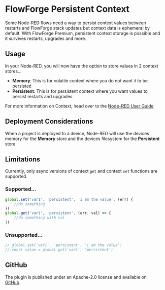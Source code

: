 # FlowForge Persistent Context

Some Node-RED flows need a way to persist context values between restarts and FlowForge stack 
updates but context data is ephemeral by default. With FlowForge Premium, persistent context 
storage is possible and it survives restarts, upgrades and more.

## Usage

In your Node-RED, you will now have the option to store values in 2 context stores...
* **Memory**: This is for volatile context where you do not want it to be persisted
* **Persistent**: This is for persistent context where you want values to persist restarts and upgrades

For more information on Context, head over to the [Node-RED User Guide](https://nodered.org/docs/user-guide/)

## Deployment Considerations

When a project is deployed to a device, Node-RED will use the devices memory for the **Memory** store
and the devices filesystem for the **Persistent** store

## Limitations

Currently, only async versions of context `get` and context `set` functions are supported. 

### Supported...
```js
global.set('var1', 'persistent', 'i am the value', (err) {
    //do something
})
global.get('var1', 'persistent', (err, val) => {
    //do something with val
})
```

### Unsupported...
```js
// global.set('var1', 'persistent', 'i am the value')
// const value = global.get('var1', 'persistent')
```

## GitHub

The plugin is published under an Apache-2.0 license and available on [GitHub](https://github.com/flowforge/flowforge-nr-persistent-context).
